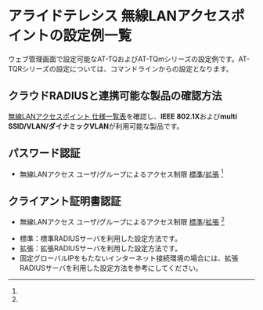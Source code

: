 # アライドテレシス 無線LANアクセスポイントの設定例一覧

ウェブ管理画面で設定可能なAT-TQおよびAT-TQmシリーズの設定例です。AT-TQRシリーズの設定については、コマンドラインからの設定となります。

## クラウドRADIUSと連携可能な製品の確認方法
[無線LANアクセスポイント 仕様一覧表](https://www.allied-telesis.co.jp/web-material/products/wireless_ap.pdf)を確認し、**IEEE 802.1X**および**multi SSID/VLAN/ダイナミックVLAN**が利用可能な製品です。

## パスワード認証
* 無線LANアクセス ユーザ/グループによるアクセス制限 [標準](wlan-group-password.md)/[拡張](wlan-group-password-adv.md) [^1]

## クライアント証明書認証
* 無線LANアクセス ユーザ/グループによるアクセス制限 [標準](wlan-group-cert.md)/[拡張](wlan-group-cert-adv.md) [^1]
  
[^1]:
  * 標準：標準RADIUSサーバを利用した設定方法です。
  * 拡張：拡張RADIUSサーバを利用した設定方法です。
  * 固定グローバルIPをもたないインターネット接続環境の場合には、拡張RADIUSサーバを利用した設定方法を参考にしてください。